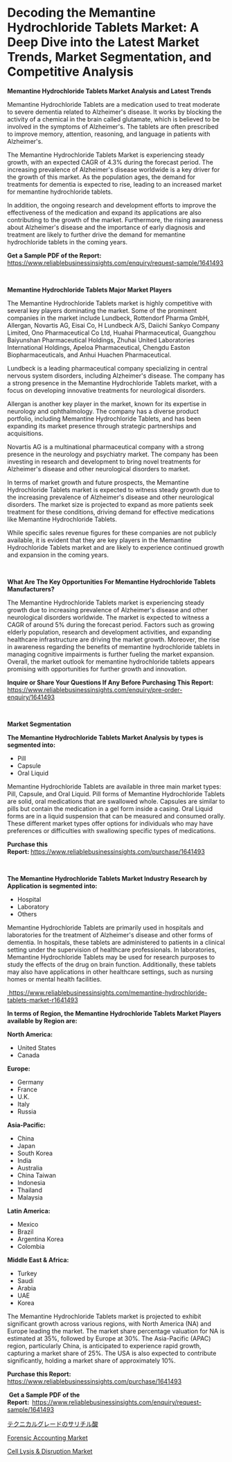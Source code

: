<p><h1>Decoding the Memantine Hydrochloride Tablets Market: A Deep Dive into the Latest Market Trends, Market Segmentation, and Competitive Analysis</h1></p><p><strong>Memantine Hydrochloride Tablets Market Analysis and Latest Trends</strong></p>
<p><p>Memantine Hydrochloride Tablets are a medication used to treat moderate to severe dementia related to Alzheimer's disease. It works by blocking the activity of a chemical in the brain called glutamate, which is believed to be involved in the symptoms of Alzheimer's. The tablets are often prescribed to improve memory, attention, reasoning, and language in patients with Alzheimer's.</p><p>The Memantine Hydrochloride Tablets Market is experiencing steady growth, with an expected CAGR of 4.3% during the forecast period. The increasing prevalence of Alzheimer's disease worldwide is a key driver for the growth of this market. As the population ages, the demand for treatments for dementia is expected to rise, leading to an increased market for memantine hydrochloride tablets.</p><p>In addition, the ongoing research and development efforts to improve the effectiveness of the medication and expand its applications are also contributing to the growth of the market. Furthermore, the rising awareness about Alzheimer's disease and the importance of early diagnosis and treatment are likely to further drive the demand for memantine hydrochloride tablets in the coming years.</p></p>
<p><strong>Get a Sample PDF of the Report:&nbsp;</strong> <a href="https://www.reliablebusinessinsights.com/enquiry/request-sample/1641493">https://www.reliablebusinessinsights.com/enquiry/request-sample/1641493</a></p>
<p>&nbsp;</p>
<p><strong>Memantine Hydrochloride Tablets Major Market Players</strong></p>
<p><p>The Memantine Hydrochloride Tablets market is highly competitive with several key players dominating the market. Some of the prominent companies in the market include Lundbeck, Rottendorf Pharma GmbH, Allergan, Novartis AG, Eisai Co, H Lundbeck A/S, Daiichi Sankyo Company Limited, Ono Pharmaceutical Co Ltd, Huahai Pharmaceutical, Guangzhou Baiyunshan Pharmaceutical Holdings, Zhuhai United Laboratories International Holdings, Apeloa Pharmaceutical, Chengdu Easton Biopharmaceuticals, and Anhui Huachen Pharmaceutical.</p><p>Lundbeck is a leading pharmaceutical company specializing in central nervous system disorders, including Alzheimer's disease. The company has a strong presence in the Memantine Hydrochloride Tablets market, with a focus on developing innovative treatments for neurological disorders.</p><p>Allergan is another key player in the market, known for its expertise in neurology and ophthalmology. The company has a diverse product portfolio, including Memantine Hydrochloride Tablets, and has been expanding its market presence through strategic partnerships and acquisitions.</p><p>Novartis AG is a multinational pharmaceutical company with a strong presence in the neurology and psychiatry market. The company has been investing in research and development to bring novel treatments for Alzheimer's disease and other neurological disorders to market.</p><p>In terms of market growth and future prospects, the Memantine Hydrochloride Tablets market is expected to witness steady growth due to the increasing prevalence of Alzheimer's disease and other neurological disorders. The market size is projected to expand as more patients seek treatment for these conditions, driving demand for effective medications like Memantine Hydrochloride Tablets.</p><p>While specific sales revenue figures for these companies are not publicly available, it is evident that they are key players in the Memantine Hydrochloride Tablets market and are likely to experience continued growth and expansion in the coming years.</p></p>
<p>&nbsp;</p>
<p><strong>What Are The Key Opportunities For Memantine Hydrochloride Tablets Manufacturers?</strong></p>
<p><p>The Memantine Hydrochloride Tablets market is experiencing steady growth due to increasing prevalence of Alzheimer's disease and other neurological disorders worldwide. The market is expected to witness a CAGR of around 5% during the forecast period. Factors such as growing elderly population, research and development activities, and expanding healthcare infrastructure are driving the market growth. Moreover, the rise in awareness regarding the benefits of memantine hydrochloride tablets in managing cognitive impairments is further fueling the market expansion. Overall, the market outlook for memantine hydrochloride tablets appears promising with opportunities for further growth and innovation.</p></p>
<p><strong>Inquire or Share Your Questions If Any Before Purchasing This Report:</strong> <a href="https://www.reliablebusinessinsights.com/enquiry/pre-order-enquiry/1641493">https://www.reliablebusinessinsights.com/enquiry/pre-order-enquiry/1641493</a></p>
<p>&nbsp;</p>
<p><strong>Market Segmentation</strong></p>
<p><strong>The Memantine Hydrochloride Tablets Market Analysis by types is segmented into:</strong></p>
<p><ul><li>Pill</li><li>Capsule</li><li>Oral Liquid</li></ul></p>
<p><p>Memantine Hydrochloride Tablets are available in three main market types: Pill, Capsule, and Oral Liquid. Pill forms of Memantine Hydrochloride Tablets are solid, oral medications that are swallowed whole. Capsules are similar to pills but contain the medication in a gel form inside a casing. Oral Liquid forms are in a liquid suspension that can be measured and consumed orally. These different market types offer options for individuals who may have preferences or difficulties with swallowing specific types of medications.</p></p>
<p><strong>Purchase this Report:&nbsp;</strong><a href="https://www.reliablebusinessinsights.com/purchase/1641493">https://www.reliablebusinessinsights.com/purchase/1641493</a></p>
<p>&nbsp;</p>
<p><strong>The Memantine Hydrochloride Tablets Market Industry Research by Application is segmented into:</strong></p>
<p><ul><li>Hospital</li><li>Laboratory</li><li>Others</li></ul></p>
<p><p>Memantine Hydrochloride Tablets are primarily used in hospitals and laboratories for the treatment of Alzheimer's disease and other forms of dementia. In hospitals, these tablets are administered to patients in a clinical setting under the supervision of healthcare professionals. In laboratories, Memantine Hydrochloride Tablets may be used for research purposes to study the effects of the drug on brain function. Additionally, these tablets may also have applications in other healthcare settings, such as nursing homes or mental health facilities.</p></p>
<p><a href="https://www.reliablebusinessinsights.com/memantine-hydrochloride-tablets-market-r1641493">&nbsp;https://www.reliablebusinessinsights.com/memantine-hydrochloride-tablets-market-r1641493</a></p>
<p><strong>In terms of Region, the Memantine Hydrochloride Tablets Market Players available by Region are:</strong></p>
<p>
    <p> <strong> North America: </strong>
        <ul>
            <li>United States</li>
            <li>Canada</li>
        </ul>
        </p> 
    <p> <strong> Europe: </strong>
        <ul>
            <li>Germany</li>
            <li>France</li>
            <li>U.K.</li>
            <li>Italy</li>
            <li>Russia</li>
        </ul>
        </p> 
    <p> <strong> Asia-Pacific: </strong>
        <ul>
            <li>China</li>
            <li>Japan</li>
            <li>South Korea</li>
            <li>India</li>
            <li>Australia</li>
            <li>China Taiwan</li>
            <li>Indonesia</li>
            <li>Thailand</li>
            <li>Malaysia</li>
        </ul>
        </p> 
    <p> <strong> Latin America: </strong>
        <ul>
            <li>Mexico</li>
            <li>Brazil</li>
            <li>Argentina Korea</li>
            <li>Colombia</li>
        </ul>
        </p> 
    <p> <strong> Middle East & Africa: </strong>
        <ul>
            <li>Turkey</li>
            <li>Saudi</li>
            <li>Arabia</li>
            <li>UAE</li>
            <li>Korea</li>
        </ul>
    </p>
    </p>
<p><p>The Memantine Hydrochloride Tablets market is projected to exhibit significant growth across various regions, with North America (NA) and Europe leading the market. The market share percentage valuation for NA is estimated at 35%, followed by Europe at 30%. The Asia-Pacific (APAC) region, particularly China, is anticipated to experience rapid growth, capturing a market share of 25%. The USA is also expected to contribute significantly, holding a market share of approximately 10%.</p></p>
<p><strong>Purchase this Report: </strong><a href="https://www.reliablebusinessinsights.com/purchase/1641493">https://www.reliablebusinessinsights.com/purchase/1641493</a></p>
<p>&nbsp;<strong>Get a Sample PDF of the Report:&nbsp;&nbsp;</strong><a href="https://www.reliablebusinessinsights.com/enquiry/request-sample/1641493">https://www.reliablebusinessinsights.com/enquiry/request-sample/1641493</a></p>
<p><strong></strong></p>
<p><p><a href="https://github.com/CarlieShields/Market-Research-Report-List-2/blob/main/7560486178807.md">テクニカルグレードのサリチル酸</a></p><p><a href="https://github.com/GroverBarry/Market-Research-Report-List-6/blob/main/forensic-accounting-market.md">Forensic Accounting Market</a></p><p><a href="https://github.com/thuyvuongpk111/Market-Research-Report-List-1/blob/main/cell-lysis-disruption-market.md">Cell Lysis & Disruption Market</a></p></p>